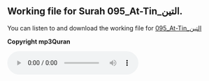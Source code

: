 
## Working file for Surah 095_At-Tin_التين.

You can listen to and download the working file for [095_At-Tin_التين](https://server13.mp3quran.net/husr/095.mp3)

**Copyright mp3Quran**

<audio controls src="https://server13.mp3quran.net/husr/095.mp3"></audio>
